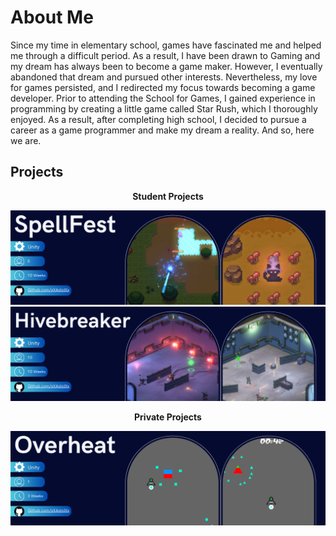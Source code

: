 # About Me 
Since my time in elementary school, games have fascinated me and helped me through a difficult period. As a result, I have been drawn to Gaming and my dream has always been to become a game maker. However, I eventually abandoned that dream and pursued other interests. Nevertheless, my love for games persisted, and I redirected my focus towards becoming a game developer. Prior to attending the School for Games, I gained experience in programming by creating a little game called Star Rush, which I thoroughly enjoyed. As a result, after completing high school, I decided to pursue a career as a game programmer and make my dream a reality. And so, here we are.

## Projects 
<p align="center"><b>Student Projects</b></p>

[![SpellFest Banner](ReadMe/SpellFest_Banner.png 'SpellFest')](https://github.com/xXAstolXx/SpellFest)
[![Hivebreaker Banner](ReadMe/Hivebreaker_Banner.png 'Hivebreaker')](https://github.com/xXAstolXx/Hivebreaker)

<p align="center"><b>Private Projects</b></p>

[![Overheat Banner](ReadMe/Tactical_Banner.png 'Overheat')](https://github.com/xXAstolXx/Overheat)
